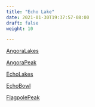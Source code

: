 ```yaml
---
title: "Echo Lake"
date: 2021-01-30T19:37:57-08:00
draft: false
weight: 10

---
```


<a target="_blank" href="/wom/static/maps/AngoraLakes.pdf">AngoraLakes</a> 

<a target="_blank" href="/wom/static/maps/AngoraPeak.pdf">AngoraPeak</a> 

<a target="_blank" href="/wom/static/maps/EchoLakes.pdf">EchoLakes</a> 

<a target="_blank" href="/wom/static/maps/EchoBowl.pdf">EchoBowl</a> 

<a target="_blank" href="/wom/static/maps/FlagpolePeak.pdf">FlagpolePeak</a> 

